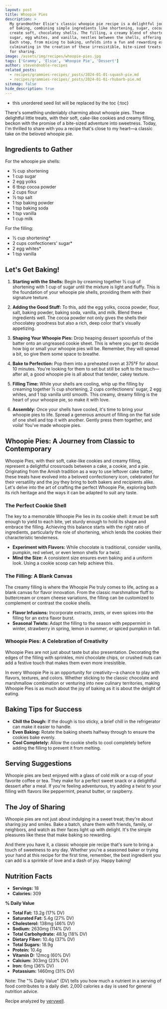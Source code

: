 ```yaml
---
layout: post
title: Whoopie Pies
description: >
  My grandmother Elsie's classic whoopie pie recipe is a delightful journey into the world
  of baking, combining simple ingredients like shortening, sugar, cocoa powder, and flour to
  create soft, chocolatey shells. The filling, a creamy blend of shortening, confectioners'
  sugar, egg whites, and vanilla, nestles between the shells, offering a sweet surprise.
  Each step, from mixing to baking, unfolds into a fun and rewarding experience,
  culminating in the creation of these irresistible, bite-sized treats that are perfect
  for sharing.
image: /assets/img/recipes/whoopie-pies.jpg
tags: ['Grammy', 'Elsie', 'Whoopie Pie', 'Dessert']
author: stevendnoble-recipes
related_posts:
  - recipes/grammies-recipes/_posts/2024-01-01-squash-pie.md
  - recipes/grammies-recipes/_posts/2024-01-01-rhubarb-pie.md
sitemap: false
hide_description: true
---
```


* this unordered seed list will be replaced by the toc
{:toc}

There's something undeniably charming about whoopie pies. These delightful little treats, with their soft, cake-like cookies and creamy filling, beckon with the promise of a bite-sized adventure into sweetness. Today, I'm thrilled to share with you a recipe that's close to my heart—a classic take on the beloved whoopie pie.

## Ingredients to Gather

For the whoopie pie shells:

* ½ cup shortening
* 1 cup sugar
* 2 egg yolks
* 6 tbsp cocoa powder
* 2 cups flour
* ½ tsp salt
* 1 tsp baking powder
* 1 tsp baking soda
* 1 tsp vanilla
* 1 cup milk

For the filling:

* ½ cup shortening*
* 2 cups confectioners' sugar*
* 2 egg whites*
* 1 tsp vanilla

## Let's Get Baking!

1. **Starting with the Shells:** Begin by creaming together ½ cup of shortening with 1 cup of sugar until the mixture is light and fluffy. This is the foundation of your whoopie pie shells, providing them with their signature texture.

2. **Adding the Good Stuff:** To this, add the egg yolks, cocoa powder, flour, salt, baking powder, baking soda, vanilla, and milk. Blend these ingredients well. The cocoa powder not only gives the shells their chocolatey goodness but also a rich, deep color that's visually appetizing.

3. **Shaping Your Whoopie Pies:** Drop heaping dessert spoonfuls of the batter onto an ungreased cookie sheet. This is where you get to decide how big or small your whoopie pies will be. Remember, they will spread a bit, so give them some space to breathe.

4. **Bake to Perfection:** Pop them into a preheated oven at 375°F for about 10 minutes. You're looking for them to set but still be soft to the touch—after all, a good whoopie pie is all about that tender, cakey texture.

5. **Filling Time:** While your shells are cooling, whip up the filling by creaming together ½ cup shortening, 2 cups confectioners' sugar, 2 egg whites, and 1 tsp vanilla until smooth. This creamy, dreamy filling is the heart of your whoopie pie, so make it with love.

6. **Assembly:** Once your shells have cooled, it's time to bring your whoopie pies to life. Spread a generous amount of filling on the flat side of one shell and top it with another. Gently press them together, and voila! You've made whoopie pies.

## Whoopie Pies: A Journey from Classic to Contemporary

Whoopie Pies, with their soft, cake-like cookies and creamy filling, represent a delightful crossroads between a cake, a cookie, and a pie. Originating from the Amish tradition as a way to use leftover cake batter, these treats have evolved into a beloved confectionery icon, celebrated for their versatility and the joy they bring to both bakers and recipients alike. Let's delve into the art of crafting the perfect Whoopie Pie, exploring both its rich heritage and the ways it can be adapted to suit any taste.

### The Perfect Cookie Shell
The key to a memorable Whoopie Pie lies in its cookie shell: it must be soft enough to yield to each bite, yet sturdy enough to hold its shape and embrace the filling. Achieving this balance starts with the right ratio of ingredients, particularly the role of shortening, which lends the cookies their characteristic tenderness.

* **Experiment with Flavors:** While chocolate is traditional, consider vanilla, pumpkin, red velvet, or even lemon shells for a twist.
* **Mind the Size:** A consistent size ensures even baking and a uniform look. Using a cookie scoop can help achieve this.

### The Filling: A Blank Canvas

The creamy filling is where the Whoopie Pie truly comes to life, acting as a blank canvas for flavor innovation. From the classic marshmallow fluff to buttercream or cream cheese variations, the filling can be customized to complement or contrast the cookie shells.

* **Flavor Infusions:** Incorporate extracts, zests, or even spices into the filling for an extra flavor burst.
* **Seasonal Twists:** Adapt the filling to the season with peppermint in winter, strawberry in spring, lemon in summer, or spiced pumpkin in fall.

### Whoopie Pies: A Celebration of Creativity

Whoopie Pies are not just about taste but also presentation. Decorating the edges of the filling with sprinkles, mini chocolate chips, or crushed nuts can add a festive touch that makes them even more irresistible.

In every Whoopie Pie is an opportunity for creativity—a chance to play with flavors, textures, and colors. Whether sticking to the classic chocolate and marshmallow combination or venturing into new culinary territories, making Whoopie Pies is as much about the joy of baking as it is about the delight of eating.

## Baking Tips for Success

* **Chill the Dough:** If the dough is too sticky, a brief chill in the refrigerator can make it easier to handle.
* **Even Baking:** Rotate the baking sheets halfway through to ensure the cookies bake evenly.
* **Cool Completely:** Allow the cookie shells to cool completely before adding the filling to prevent it from melting.

## Serving Suggestions

Whoopie pies are best enjoyed with a glass of cold milk or a cup of your favorite coffee or tea. They make for a perfect sweet snack or a delightful dessert after a meal. If you're feeling adventurous, try adding a twist to your filling with flavors like peppermint, peanut butter, or raspberry.

## The Joy of Sharing

Whoopie pies are not just about indulging in a sweet treat; they're about sharing joy and smiles. Bake a batch, share them with friends, family, or neighbors, and watch as their faces light up with delight. It's the simple pleasures like these that make baking so rewarding.

And there you have it, a classic whoopie pie recipe that's sure to bring a touch of sweetness to any day. Whether you're a seasoned baker or trying your hand at this recipe for the first time, remember, the best ingredient you can add is a sprinkle of love and a dash of joy. Happy baking!

## Nutrition Facts

* **Servings:** 18
* **Calories:** 309

**% Daily Value**

* **Total Fat:** 13.2g (17% DV)
* **Saturated Fat:** 5.4g (27% DV)
* **Cholesterol:** 138mg (46% DV)
* **Sodium:** 2630mg (114% DV)
* **Total Carbohydrate:** 48.1g (18% DV)
* **Dietary Fiber:** 10.4g (37% DV)
* **Total Sugars:** 18.9g
* **Protein:** 10.4g
* **Vitamin D:** 12mcg (60% DV)
* **Calcium:** 303mg (23% DV)
* **Iron:** 6mg (36% DV)
* **Potassium:** 1460mg (31% DV)

Note: The "% Daily Value" (DV) tells you how much a nutrient in a serving of food contributes to a daily diet. 2,000 calories a day is used for general nutrition advice.

Recipe analyzed by <a href="https://www.verywellfit.com/recipe-nutrition-analyzer-4157076" target="_blank">verywell</a>.

<script type="application/ld+json">
{
  "@context": "http://schema.org/",
  "@type": "Recipe",
  "name": "Whoopie Pie",
  "author": {
    "@type": "Person",
    "name": "Steven D Noble"
  },
  "image": "whoopie-pie.jpg",
  "description": "My grandmother's classic whoopie pie recipe combines fluffy, chocolate cake shells with a creamy vanilla filling for a perfect sweet treat. Easy to make and irresistibly delicious, these whoopie pies are perfect for sharing.",
  "prepTime": "PT20M",
  "cookTime": "PT10M",
  "totalTime": "PT30M",
  "recipeYield": "Number of whoopie pies",
  "recipeIngredient": [
    "½ cup shortening",
    "1 cup sugar",
    "2 egg yolks",
    "6 tbsp cocoa powder",
    "2 cups flour",
    "½ tsp salt",
    "1 tsp baking powder",
    "1 tsp baking soda",
    "1 tsp vanilla",
    "1 cup milk",
    "Filling:",
    "½ cup shortening",
    "2 cups confectioners sugar",
    "2 egg whites",
    "1 tsp vanilla"
  ],
  "recipeInstructions": [
    {
      "@type": "HowToStep",
      "text": "Cream together shortening and sugar. Add egg yolks, cocoa powder, flour, salt, baking powder, baking soda, vanilla, and milk. Mix until smooth."
    },
    {
      "@type": "HowToStep",
      "text": "Drop heaping dessert spoonfuls on an ungreased cookie sheet. Bake at 375°F for about 10 minutes."
    },
    {
      "@type": "HowToStep",
      "text": "For the filling, cream together shortening, confectioners' sugar, egg whites, and vanilla. Allow cookies to cool and put them together with the filling."
    }
  ],
  "recipeCategory": "Dessert",
  "recipeCuisine": "American",
  "keywords": "whoopie pie, dessert, baking, chocolate, sweet treat",
  "nutrition": {
    "@type": "NutritionInformation",
    "calories": "309 calories",
		"carbohydrateContent": "48.1g",
    "cholesterolContent": "138mg",
    "fatContent": "13.2g",
    "fiberContent": "10.4g",
    "proteinContent": "10.4g",
    "saturatedFatContent": "5.4g",
    "servingSize": "1 pie",
    "sodiumContent": "2630mg",
    "sugarContent": "18.9g",
    "transFatContent": "0g",
    "unsaturatedFatContent": "7.8g",
  }
}
</script>
